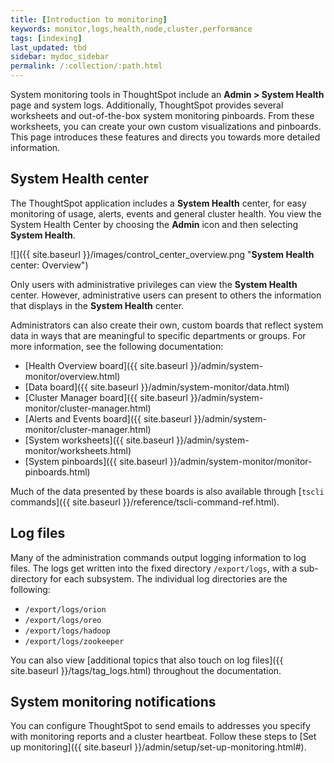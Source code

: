 ```yaml
---
title: [Introduction to monitoring]
keywords: monitor,logs,health,node,cluster,performance
tags: [indexing]
last_updated: tbd
sidebar: mydoc_sidebar
permalink: /:collection/:path.html
---
```

System monitoring tools in ThoughtSpot include an **Admin > System Health** page and system logs. Additionally, ThoughtSpot provides several worksheets and
out-of-the-box system monitoring pinboards. From these worksheets, you can
create your own custom visualizations and pinboards.  This page introduces these features and directs you towards more detailed information.

## System Health center

The ThoughtSpot application includes a **System Health** center, for easy monitoring
of usage, alerts, events and general cluster health. You view the System Health
Center by choosing the **Admin** icon and then selecting **System Health**.

![]({{ site.baseurl }}/images/control_center_overview.png "**System Health** center: Overview")

Only users with administrative privileges can view the **System Health** center.
However, administrative users can present to others the information that
displays in the **System Health** center.

Administrators can also create their own, custom boards that reflect system data
in ways that are meaningful to specific departments or groups. For more
information, see the following documentation:

* [Health Overview board]({{ site.baseurl }}/admin/system-monitor/overview.html)
* [Data board]({{ site.baseurl }}/admin/system-monitor/data.html)
* [Cluster Manager board]({{ site.baseurl }}/admin/system-monitor/cluster-manager.html)
* [Alerts and Events board]({{ site.baseurl }}/admin/system-monitor/cluster-manager.html)
* [System worksheets]({{ site.baseurl }}/admin/system-monitor/worksheets.html)
* [System pinboards]({{ site.baseurl }}/admin/system-monitor/monitor-pinboards.html)

Much of the data presented by these boards is also available through [`tscli` commands]({{ site.baseurl }}/reference/tscli-command-ref.html).

## Log files

Many of the administration commands output logging information to log files. The
logs get written into the fixed directory `/export/logs`, with a sub-directory for
each subsystem. The individual log directories are the following:

- `/export/logs/orion`
- `/export/logs/oreo`
- `/export/logs/hadoop`
- `/export/logs/zookeeper`

You can also view [additional topics that also touch on log files]({{ site.baseurl
}}/tags/tag_logs.html) throughout the documentation.

## System monitoring notifications

You can configure ThoughtSpot to send emails to addresses you specify with
monitoring reports and a cluster heartbeat. Follow these steps to [Set up
monitoring]({{ site.baseurl }}/admin/setup/set-up-monitoring.html#).
